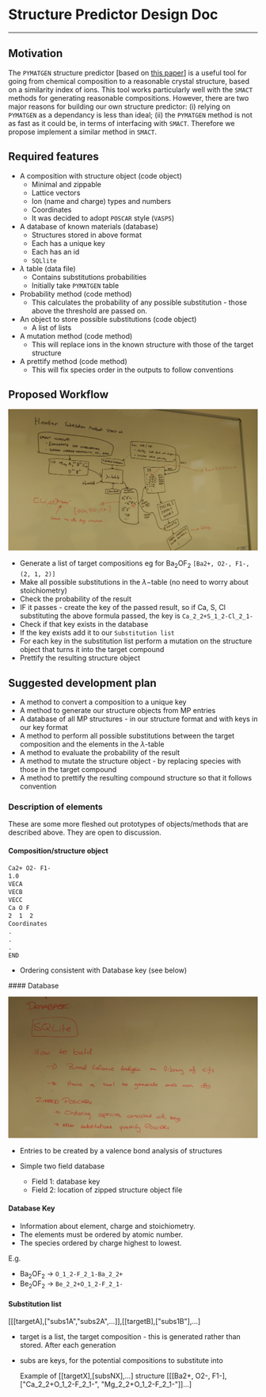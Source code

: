 # Structure Predictor Design Doc
---

## Motivation
The `PYMATGEN` structure predictor [based on [this paper](https://pubs.acs.org/doi/10.1021/ic102031h)] is a useful tool for going from chemical composition to a reasonable crystal structure, based on a similarity index of ions. 
This tool works particularly well with the `SMACT` methods for generating reasonable compositions. However, there are two major reasons for building our own structure predictor: (i) relying on `PYMATGEN` as a dependancy is less than ideal; (ii) the `PYMATGEN` method is not as fast as it could be, in terms of interfacing with `SMACT`. Therefore we propose implement a similar method in `SMACT`.

## Required features

* A composition with structure object (code object)
	* Minimal and zippable
	* Lattice vectors
	* Ion (name and charge) types and numbers
	* Coordinates
	* It was decided to adopt `POSCAR` style (`VASP5`)
* A database of known materials (database)
	* Structures stored in above format
	* Each has a unique key
	* Each has an id
	* `SQLlite`
* $\lambda$ table (data file)
	* Contains substitutions probabilities
	* Initially take `PYMATGEN` table
* Probability method (code method)
	* This calculates the probability of any possible substitution - those above the threshold are passed on.
* An object to store possible substitutions (code object)
	* A list of lists
* A mutation method (code method)
	* This will replace ions in the known structure with those of the target structure
* A prettify method (code method)
	* This will fix species order in the outputs to follow conventions

## Proposed Workflow

![workflow](../images/sp_workflow.jpg)

* Generate a list of target compositions eg for Ba$_2$OF$_2$ `[Ba2+, O2-, F1-, (2, 1, 2)]`
* Make all possible substitutions in the $\lambda-$table (no need to worry about stoichiometry)
* Check the probability of the result
* IF it passes - create the key of the passed result, so if Ca, S, Cl substituting the above formula passed, the key is `Ca_2_2+S_1_2-Cl_2_1-`
* Check if that key exists in the database
* If the key exists add it to our `Substitution list`
* For each key in the substitution list perform a mutation on the structure object that turns it into the target compound
* Prettify the resulting structure object


## Suggested development plan 

* A method to convert a composition to a unique key
* A method to generate our structure objects from MP entries
* A database of all MP structures - in our structure format and with keys in our key format 
* A method to perform all possible substitutions between the target composition and the elements in the $\lambda$-table
* A method to evaluate the probability of the result
* A method to mutate the structure object - by replacing species with those in the target compound
* A method to prettify the resulting compound structure so that it follows convention	

### Description of elements

These are some more fleshed out prototypes of objects/methods that are described above. They are open to discussion.

#### Composition/structure object

	Ca2+ O2- F1-
	1.0
	VECA
	VECB
	VECC
	Ca O F
	2  1  2
	Coordinates
	.
	.
	.
	END
	
* Ordering consistent with Database key (see below)

#### Database

![workflow](../images/database_design.jpg)

* Entries to be created by a valence bond analysis of structures

* Simple two field database
	* Field 1: database key
	* Field 2: location of zipped structure object file

#### Database Key

* Information about element, charge and stoichiometry.
* The elements must be ordered by atomic number.
* The species ordered by charge highest to lowest.

E.g. 
* Ba$_2$OF$_2$ -> `O_1_2-F_2_1-Ba_2_2+`
* Be$_2$OF$_2$ -> `Be_2_2+O_1_2-F_2_1-`

#### Substitution list

[[[targetA],["subs1A","subs2A",...]],[[targetB],["subs1B"],...] 

* target is a list, the target composition - this is generated rather than stored. After each generation 
* subs are keys, for the potential compositions to substitute into

	Example of [[targetX],[subsNX],...] structure
	[[[Ba2+, O2-, F1-], ["Ca_2_2+O_1_2-F_2_1-", "Mg_2_2+O_1_2-F_2_1-"]]...]
	



   
		           
